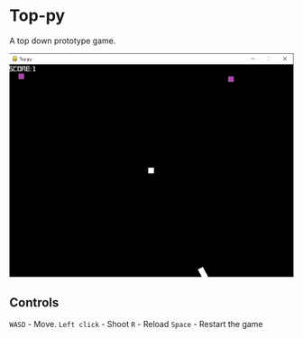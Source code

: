 # Top-py

A top down prototype game.

![](./game.png)

## Controls
`WASD` - Move.
`Left click` - Shoot
`R` - Reload
`Space` - Restart the game